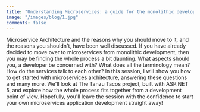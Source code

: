 ```yaml
---
title: "Understanding Microservices: a guide for the monolithic developer"
image: "/images/blog/1.jpg"
comments: false
---
```


Microservice Architecture and the reasons why you should move to it, and the reasons you shouldn't, have been well discussed.
If you have already decided to move over to microservices from monolithic development, then you may be finding the whole process a bit daunting.
What aspects should you, a developer be concerned with?
What does all the terminology mean?
How do the services talk to each other?
In this session, I will show you how to get started with microservices architecture, answering these questions and many more.
We'll look at The Tanzu Tacos project, built with ASP.NET 5, and explore how the whole process fits together from a development point of view.
Hopefully, you'll leave the session with the confidence to start your own microservices application development straight away!